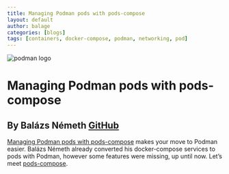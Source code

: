 ```yaml
---
title: Managing Podman pods with pods-compose
layout: default
author: balage
categories: [blogs]
tags: [containers, docker-compose, podman, networking, pod]
---
```


![podman logo](../static/vectors/raw/podman.svg)

# Managing Podman pods with pods-compose

## By Balázs Németh [GitHub](https://github.com/abalage)

[Managing Podman pods with pods-compose](https://balagetech.com/managing-podman-pods-with-pods-compose/) makes your move to Podman easier. Balázs Németh already converted his docker-compose services to pods with Podman, however some features were missing, up until now. Let’s meet [pods-compose](https://github.com/abalage/pods-compose).
